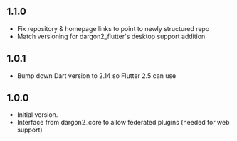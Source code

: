 ## 1.1.0
- Fix repository & homepage links to point to newly structured repo
- Match versioning for dargon2_flutter's desktop support addition

## 1.0.1
- Bump down Dart version to 2.14 so Flutter 2.5 can use

## 1.0.0

- Initial version.
- Interface from dargon2_core to allow federated plugins (needed for web support)

